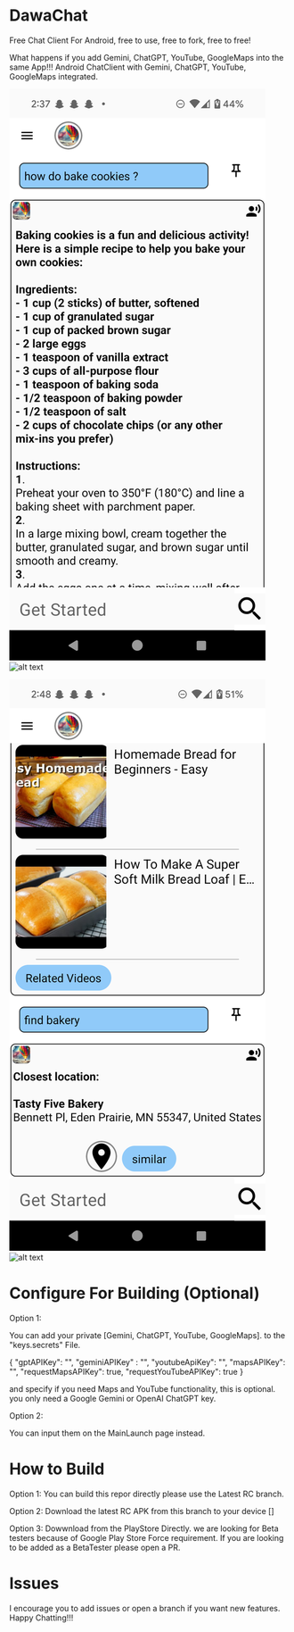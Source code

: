 # DawaChat
Free Chat Client For Android, free to use, free to fork, free to free!

What happens if you add Gemini, ChatGPT, YouTube, GoogleMaps into the same App!!!
 Android ChatClient with Gemini, ChatGPT, YouTube, GoogleMaps integrated.

![alt text](https://github.com/lynnwilliam/DawaChat/blob/main/screenshots/bakecookies.png?raw=true)
![alt text](https://github.com/lynnwilliam/DawaChat/blob/main/screenshots/bakecookies.jpg?raw=true)

![alt text](https://github.com/lynnwilliam/DawaChat/blob/main/screenshots/findbakery.png?raw=true)
![alt text](https://github.com/lynnwilliam/DawaChat/blob/main/screenshots/findbakery.jpg?raw=true)

# Configure For Building (Optional)

 Option 1:
 
 You can add your private [Gemini, ChatGPT, YouTube, GoogleMaps]. to the "keys.secrets" File.

 {
  "gptAPIKey": "",
  "geminiAPIKey" : "",
  "youtubeApiKey": "",
  "mapsAPIKey": "",
  "requestMapsAPIKey": true,
  "requestYouTubeAPIKey": true
}

and specify if you need Maps and YouTube functionality, this is optional.
you only need a Google Gemini or OpenAI ChatGPT key.

Option 2:

You can input them on the MainLaunch page instead.

# How to Build
Option 1: 
You can build this repor directly please use the Latest RC branch.

Option 2: 
Download the latest RC APK from this branch to your device []

Option 3:
Dowwnload from the PlayStore Directly.
we are looking for Beta testers because of Google Play Store Force requirement.
If you are looking to be added as a BetaTester please open a PR.

# Issues
I encourage you to add issues or open a branch if you want new features.
Happy Chatting!!!


